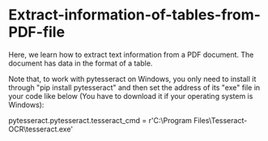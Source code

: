 # Extract-information-of-tables-from-PDF-file
Here, we learn how to extract text information from a PDF document. The document has data in the format of a table.

Note that, to work with pytesseract on Windows, you only need to install it through "pip install pytesseract" and then set the address of its "exe" file in your code like below (You have to download it if your operating system is Windows):

pytesseract.pytesseract.tesseract_cmd = r'C:\Program Files\Tesseract-OCR\tesseract.exe'


